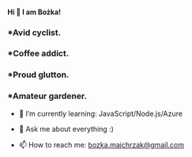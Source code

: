 #### Hi 👋 I am Bożka!

### *Avid cyclist. 
### *Coffee addict.
### *Proud glutton. 
### *Amateur gardener.

- 🌱 I’m currently learning: JavaScript/Node.js/Azure

- 💬 Ask me about everything :)
- 📫 How to reach me: bozka.majchrzak@gmail.com



